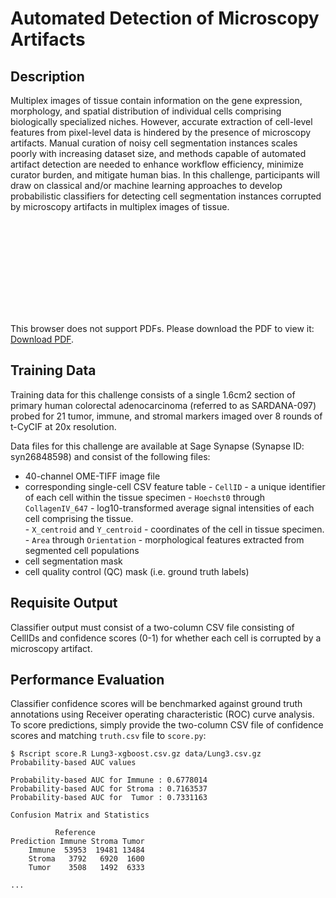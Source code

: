 # Automated Detection of Microscopy Artifacts

## Description
Multiplex images of tissue contain information on the gene expression, morphology, and spatial distribution of individual cells comprising biologically specialized niches. However, accurate extraction of cell-level features from pixel-level data is hindered by the presence of microscopy artifacts. Manual curation of noisy cell segmentation instances scales poorly with increasing dataset size, and methods capable of automated artifact detection are needed to enhance workflow efficiency, minimize curator burden, and mitigate human bias. In this challenge, participants will draw on classical and/or machine learning approaches to develop probabilistic classifiers for detecting cell segmentation instances corrupted by microscopy artifacts in multiplex images of tissue.

<object data="https://github.com/IAWG-CSBC-PSON/hack2022-01-artifacts.git/schematic.pdf" type="application/pdf" width="700px" height="700px">
    <embed src="https://github.com/IAWG-CSBC-PSON/hack2022-01-artifacts.git/schematic.pdf">
        <p>This browser does not support PDFs. Please download the PDF to view it: <a href="https://github.com/IAWG-CSBC-PSON/hack2022-01-artifacts.git/schematic.pdf">Download PDF</a>.</p>
    </embed>
</object>

## Training Data
Training data for this challenge consists of a single 1.6cm2 section of primary human colorectal adenocarcinoma (referred to as SARDANA-097) probed for 21 tumor, immune, and stromal markers imaged over 8 rounds of t-CyCIF at 20x resolution.

Data files for this challenge are available at Sage Synapse (Synapse ID: syn26848598) and consist of the following files:

   * 40-channel OME-TIFF image file
   * corresponding single-cell CSV feature table
    - `CellID` - a unique identifier of each cell within the tissue specimen
    - `Hoechst0` through `CollagenIV_647` - log10-transformed average signal intensities of each cell comprising the tissue.  
    - `X_centroid` and `Y_centroid` - coordinates of the cell in tissue specimen.
    - `Area` through `Orientation` - morphological features extracted from segmented cell populations
   * cell segmentation mask
   * cell quality control (QC) mask (i.e. ground truth labels)

## Requisite Output
Classifier output must consist of a two-column CSV file consisting of CellIDs and confidence scores (0-1) for whether each cell is corrupted by a microscopy artifact.

## Performance Evaluation
Classifier confidence scores will be benchmarked against ground truth annotations using Receiver operating characteristic (ROC) curve analysis. To score predictions, simply provide the two-column CSV file of confidence scores and matching `truth.csv` file to `score.py`:

```
$ Rscript score.R Lung3-xgboost.csv.gz data/Lung3.csv.gz
Probability-based AUC values

Probability-based AUC for Immune : 0.6778014
Probability-based AUC for Stroma : 0.7163537
Probability-based AUC for  Tumor : 0.7331163

Confusion Matrix and Statistics

          Reference
Prediction Immune Stroma Tumor
    Immune  53953  19481 13484
    Stroma   3792   6920  1600
    Tumor    3508   1492  6333

...
```
